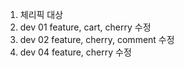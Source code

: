 1. 체리픽 대상
2. dev 01 feature, cart, cherry 수정
3. dev 02 feature, cherry, comment 수정
4. dev 04 feature, cherry 수정
